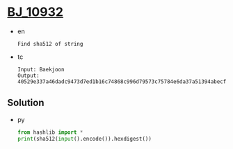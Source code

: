 # [BJ_10932](https://acmicpc.net/problem/10932)

* en

  ```en
  Find sha512 of string
  ```

* tc

  ```tc
  Input: Baekjoon
  Output:
  40529e337a46dadc9473d7ed1b16c74868c996d79573c75784e6da37a51394abecfe26414e5097873c31de0dae0b1ef5dab7718d46aa629da3a72c80a0eeeef2
  ```

## Solution

* py

  ```py
  from hashlib import *
  print(sha512(input().encode()).hexdigest())
  ```
